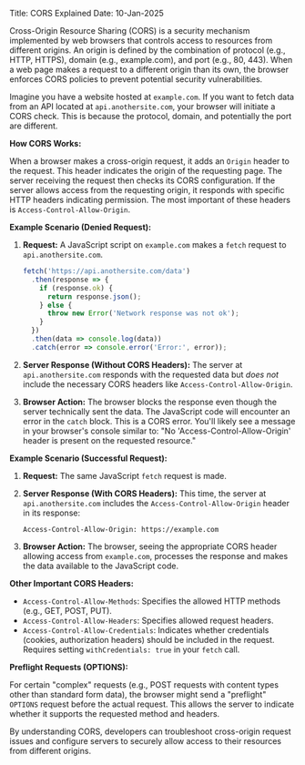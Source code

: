 Title: CORS Explained
Date: 10-Jan-2025

Cross-Origin Resource Sharing (CORS) is a security mechanism implemented by web browsers that controls access to resources from different origins.  An origin is defined by the combination of protocol (e.g., HTTP, HTTPS), domain (e.g., example.com), and port (e.g., 80, 443).  When a web page makes a request to a different origin than its own, the browser enforces CORS policies to prevent potential security vulnerabilities.

Imagine you have a website hosted at `example.com`. If you want to fetch data from an API located at `api.anothersite.com`, your browser will initiate a CORS check.  This is because the protocol, domain, and potentially the port are different.

**How CORS Works:**

When a browser makes a cross-origin request, it adds an `Origin` header to the request. This header indicates the origin of the requesting page. The server receiving the request then checks its CORS configuration. If the server allows access from the requesting origin, it responds with specific HTTP headers indicating permission. The most important of these headers is `Access-Control-Allow-Origin`.

**Example Scenario (Denied Request):**

1.  **Request:** A JavaScript script on `example.com` makes a `fetch` request to `api.anothersite.com`.

    ```javascript
    fetch('https://api.anothersite.com/data')
      .then(response => {
        if (response.ok) {
          return response.json();
        } else {
          throw new Error('Network response was not ok');
        }
      })
      .then(data => console.log(data))
      .catch(error => console.error('Error:', error));
    ```

2.  **Server Response (Without CORS Headers):**  The server at `api.anothersite.com` responds with the requested data but *does not* include the necessary CORS headers like `Access-Control-Allow-Origin`.

3.  **Browser Action:** The browser blocks the response even though the server technically sent the data.  The JavaScript code will encounter an error in the `catch` block. This is a CORS error.  You'll likely see a message in your browser's console similar to:  "No 'Access-Control-Allow-Origin' header is present on the requested resource."

**Example Scenario (Successful Request):**

1.  **Request:** The same JavaScript `fetch` request is made.

2.  **Server Response (With CORS Headers):** This time, the server at `api.anothersite.com` includes the `Access-Control-Allow-Origin` header in its response:

    ```
    Access-Control-Allow-Origin: https://example.com
    ```

3.  **Browser Action:** The browser, seeing the appropriate CORS header allowing access from `example.com`, processes the response and makes the data available to the JavaScript code.


**Other Important CORS Headers:**

*   `Access-Control-Allow-Methods`: Specifies the allowed HTTP methods (e.g., GET, POST, PUT).
*   `Access-Control-Allow-Headers`: Specifies allowed request headers.
*   `Access-Control-Allow-Credentials`: Indicates whether credentials (cookies, authorization headers) should be included in the request.  Requires setting `withCredentials: true` in your `fetch` call.


**Preflight Requests (OPTIONS):**

For certain "complex" requests (e.g., POST requests with content types other than standard form data), the browser might send a "preflight" `OPTIONS` request before the actual request. This allows the server to indicate whether it supports the requested method and headers.


By understanding CORS, developers can troubleshoot cross-origin request issues and configure servers to securely allow access to their resources from different origins.

